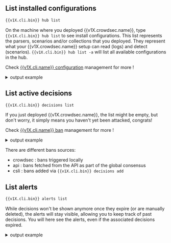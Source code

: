 
## List installed configurations

```bash
{{v1X.cli.bin}} hub list

```

On the machine where you deployed {{v1X.crowdsec.name}}, type `{{v1X.cli.bin}} hub list` to see install configurations.
This list represents the parsers, scenarios and/or collections that you deployed. They represent what your {{v1X.crowdsec.name}} setup can read (logs) and detect (scenarios). `{{v1X.cli.bin}} hub list -a` will list all available configurations in the hub.


Check [{{v1X.cli.name}} configuration](/Crowdsec/v1/guide/cscli/) management for more !

<details>
  <summary>output example</summary>
```bash
$ ./cscli -c dev.yaml  hub list   
INFO[0000] Loaded 13 collecs, 17 parsers, 20 scenarios, 3 post-overflow parsers 
INFO[0000] unmanaged items : 7 local, 0 tainted         
INFO[0000] PARSERS:                                     
----------------------------------------------------------------------------------------------------------------------------------------------------------------
 NAME                            📦 STATUS    VERSION  LOCAL PATH                                                                                               
----------------------------------------------------------------------------------------------------------------------------------------------------------------
 crowdsecurity/syslog-logs       ✔️  enabled  0.1      /.../config/parsers/s00-raw/syslog-logs.yaml         
 crowdsecurity/dateparse-enrich  ✔️  enabled  0.1      /.../config/parsers/s02-enrich/dateparse-enrich.yaml 
 crowdsecurity/geoip-enrich      ✔️  enabled  0.2      /.../config/parsers/s02-enrich/geoip-enrich.yaml     
 crowdsecurity/sshd-logs         ✔️  enabled  0.1      /.../config/parsers/s01-parse/sshd-logs.yaml         
----------------------------------------------------------------------------------------------------------------------------------------------------------------
INFO[0000] SCENARIOS:                                   
-----------------------------------------------------------------------------------------------------------------------------------
 NAME                  📦 STATUS    VERSION  LOCAL PATH                                                                            
-----------------------------------------------------------------------------------------------------------------------------------
 crowdsecurity/ssh-bf  ✔️  enabled  0.1      /.../config/scenarios/ssh-bf.yaml 
-----------------------------------------------------------------------------------------------------------------------------------
INFO[0000] COLLECTIONS:                                 
-----------------------------------------------------------------------------------------------------------------------------------
 NAME                 📦 STATUS    VERSION  LOCAL PATH                                                                             
-----------------------------------------------------------------------------------------------------------------------------------
 crowdsecurity/sshd   ✔️  enabled  0.1      /.../config/collections/sshd.yaml  
 crowdsecurity/linux  ✔️  enabled  0.2      /.../config/collections/linux.yaml 
-----------------------------------------------------------------------------------------------------------------------------------
INFO[0000] POSTOVERFLOWS:                               
--------------------------------------
 NAME  📦 STATUS  VERSION  LOCAL PATH 
--------------------------------------
--------------------------------------
```
</details>

## List active decisions


```bash
{{v1X.cli.bin}} decisions list
```

If you just deployed {{v1X.crowdsec.name}}, the list might be empty, but don't worry, it simply means you haven't yet been attacked, congrats!

Check [{{v1X.cli.name}} ban](/Crowdsec/v1/cheat_sheets/ban-mgmt/) management for more !


<details>
  <summary>output example</summary>
```bash
$ cscli decisions list
+----+----------+-------------+----------------------+--------+---------+----+--------+------------------+
| ID |  SOURCE  | SCOPE:VALUE |        REASON        | ACTION | COUNTRY | AS | EVENTS |    EXPIRATION    |
+----+----------+-------------+----------------------+--------+---------+----+--------+------------------+
|  1 | crowdsec | Ip:1.2.3.6  | crowdsecurity/ssh-bf | ban    | US      |    |      6 | 59m48.467053872s |
|  2 | cscli    | Ip:1.2.3.4  |                      | ban    |         |    |      1 | 3h59m57.671401352s |
+----+----------+-------------+----------------------+--------+---------+----+--------+--------------------+
```
</details>

There are different bans sources:

  - crowdsec : bans triggered locally 
  - api : bans fetched from the API as part of the global consensus
  - csli : bans added via `{{v1X.cli.bin}} decisions add`


## List alerts


```bash
{{v1X.cli.bin}} alerts list
```

While decisions won't be shown anymore once they expire (or are manually deleted), the alerts will stay visible, allowing you to keep track of past decisions.
You will here see the alerts, even if the associated decisions expired.

<details>
  <summary>output example</summary>
```bash
$ cscli alerts list --since 1h
+----+-------------+----------------------------+---------+----+-----------+---------------------------+
| ID | SCOPE:VALUE |           REASON           | COUNTRY | AS | DECISIONS |        CREATED AT         |
+----+-------------+----------------------------+---------+----+-----------+---------------------------+
|  5 | Ip:1.2.3.6  | crowdsecurity/ssh-bf (0.1) | US      |    | ban:1     | 2020-10-29T11:33:36+01:00 |
+----+-------------+----------------------------+---------+----+-----------+---------------------------+

```
</details>


## Monitor on-going activity (prometheus)

```bash
{{v1X.cli.bin}} metrics
```

The metrics displayed are extracted from {{v1X.crowdsec.name}} prometheus.
The indicators are grouped by scope :

 - Buckets : Know which buckets are created and/or overflew (scenario efficiency)
 - Acquisition : Know which file produce logs and if thy are parsed (or end up in bucket)
 - Parser : Know how frequently the individual parsers are triggered and their success rate
 - Local Api Metrics : Know how often each endpoint of crowdsec's local API has been used

<details>
  <summary>output example</summary>

```bash
$ {{v1X.cli.bin}}  metrics
INFO[0000] Buckets Metrics:                             
+--------------------------------+---------------+-----------+--------------+--------+---------+
|             BUCKET             | CURRENT COUNT | OVERFLOWS | INSTANCIATED | POURED | EXPIRED |
+--------------------------------+---------------+-----------+--------------+--------+---------+
| crowdsecurity/ssh-bf           |             1 |         1 |            2 |     10 | -       |
| crowdsecurity/ssh-bf_user-enum |             1 | -         |            1 |      1 | -       |
+--------------------------------+---------------+-----------+--------------+--------+---------+
INFO[0000] Acquisition Metrics:                         
+-------------------+------------+--------------+----------------+------------------------+
|      SOURCE       | LINES READ | LINES PARSED | LINES UNPARSED | LINES POURED TO BUCKET |
+-------------------+------------+--------------+----------------+------------------------+
| /tmp/test.log     |         10 |           10 | -              |                     11 |
| /var/log/auth.log |          2 | -            |              2 | -                      |
| /var/log/syslog   |          4 | -            |              4 | -                      |
+-------------------+------------+--------------+----------------+------------------------+
INFO[0000] Parser Metrics:                              
+--------------------------------+------+--------+----------+
|            PARSERS             | HITS | PARSED | UNPARSED |
+--------------------------------+------+--------+----------+
| child-crowdsecurity/sshd-logs  |   10 |     10 | -        |
| crowdsecurity/dateparse-enrich |   10 |     10 | -        |
| crowdsecurity/geoip-enrich     |   10 |     10 | -        |
| crowdsecurity/sshd-logs        |   10 |     10 | -        |
| crowdsecurity/syslog-logs      |   16 |     16 | -        |
+--------------------------------+------+--------+----------+
INFO[0000] Local Api Metrics:                           
+--------------------+--------+------+
|       ROUTE        | METHOD | HITS |
+--------------------+--------+------+
| /v1/alerts         | GET    |    2 |
| /v1/alerts         | POST   |    2 |
| /v1/watchers/login | POST   |    4 |
+--------------------+--------+------+
```

</details>

## Deploy dashboard

```bash
cscli dashboard setup --listen 0.0.0.0
```

A docker metabase {{v1X.metabase.Htmlname}} container can be deployed with `cscli dashboard`.
It requires docker.
<!--TBD: add minimum docker version here ?-->

## Logs

```bash
tail -f /var/log/crowdsec.log
```

 - `/var/log/crowdsec.log` is the main log, it shows ongoing decisions and acquisition/parsing/scenario errors.
 - `/var/log/crowdsec_api.log` is the access log of the local api (LAPI)

## Installing collections

```bash
cscli collections install crowdsecurity/nginx
```

Collections are bundles of parsers/scenarios that form a coherent ensemble to analyze/detect attacks for a specific service. It is the most common way to deploy configurations.

They can be found and browsed on the {{v1X.hub.htmlname}}
